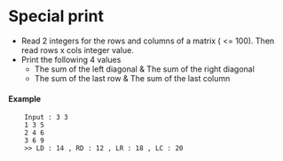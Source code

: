 # Special print

- Read 2 integers for the rows and columns of a matrix ( <= 100). Then read rows x cols integer value.
- Print the following 4 values
  - The sum of the left diagonal & The sum of the right diagonal
  - The sum of the last row & The sum of the last column
#### Example
```
    Input : 3 3
    1 3 5
    2 4 6
    3 6 9
    >> LD : 14 , RD : 12 , LR : 18 , LC : 20
```
